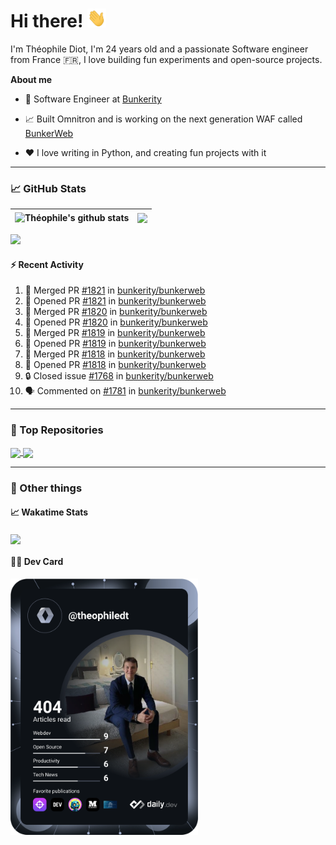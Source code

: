 # Hi there! <img src="./wave.gif" width="30px" height="30px" />

I'm Théophile Diot, I'm 24 years old and a passionate Software engineer from France 🇫🇷, I love building fun experiments and open-source projects.

**About me**

- 💼 Software Engineer at [Bunkerity](https://www.bunkerity.com/)

- 📈 Built Omnitron and is working on the next generation WAF called [BunkerWeb](https://www.bunkerweb.io)

- ❤️ I love writing in Python, and creating fun projects with it

---

### 📈 GitHub Stats

| <img align="center" src="https://github-readme-stats.vercel.app/api?username=TheophileDiot&show_icons=true&include_all_commits=true&theme=algolia&hide_border=true&rank_icon=github" alt="Théophile's github stats" /> | <img align="center" src="https://github-readme-stats.vercel.app/api/top-langs/?username=TheophileDiot&layout=compact&theme=algolia&hide_border=true" /> |
| ---------------------------------------------------------------------------------------------------------------------------------------------------------------------------------------------------------------------- | ------------------------------------------------------------------------------------------------------------------------------------------------------- |

![](https://github-readme-activity-graph.vercel.app/graph?username=TheophileDiot&theme=tokyo-night)

#### :zap: Recent Activity

<!--START_SECTION:activity-->
1. 🎉 Merged PR [#1821](https://github.com/bunkerity/bunkerweb/pull/1821) in [bunkerity/bunkerweb](https://github.com/bunkerity/bunkerweb)
2. 💪 Opened PR [#1821](https://github.com/bunkerity/bunkerweb/pull/1821) in [bunkerity/bunkerweb](https://github.com/bunkerity/bunkerweb)
3. 🎉 Merged PR [#1820](https://github.com/bunkerity/bunkerweb/pull/1820) in [bunkerity/bunkerweb](https://github.com/bunkerity/bunkerweb)
4. 💪 Opened PR [#1820](https://github.com/bunkerity/bunkerweb/pull/1820) in [bunkerity/bunkerweb](https://github.com/bunkerity/bunkerweb)
5. 🎉 Merged PR [#1819](https://github.com/bunkerity/bunkerweb/pull/1819) in [bunkerity/bunkerweb](https://github.com/bunkerity/bunkerweb)
6. 💪 Opened PR [#1819](https://github.com/bunkerity/bunkerweb/pull/1819) in [bunkerity/bunkerweb](https://github.com/bunkerity/bunkerweb)
7. 🎉 Merged PR [#1818](https://github.com/bunkerity/bunkerweb/pull/1818) in [bunkerity/bunkerweb](https://github.com/bunkerity/bunkerweb)
8. 💪 Opened PR [#1818](https://github.com/bunkerity/bunkerweb/pull/1818) in [bunkerity/bunkerweb](https://github.com/bunkerity/bunkerweb)
9. 🔒 Closed issue [#1768](https://github.com/bunkerity/bunkerweb/issues/1768) in [bunkerity/bunkerweb](https://github.com/bunkerity/bunkerweb)
10. 🗣 Commented on [#1781](https://github.com/bunkerity/bunkerweb/issues/1781#issuecomment-2560936822) in [bunkerity/bunkerweb](https://github.com/bunkerity/bunkerweb)
<!--END_SECTION:activity-->

---

### 🔧 Top Repositories

<a href="https://github.com/bunkerity/bunkerweb">
  <img align="center" src="https://github-readme-stats.vercel.app/api/pin/?username=Bunkerity&repo=bunkerweb&theme=algolia" />
</a>
<a href="https://github.com/TheophileDiot/Omnitron">
  <img align="center" src="https://github-readme-stats.vercel.app/api/pin/?username=TheophileDiot&repo=Omnitron&theme=algolia" />
</a>

---

### 🎉 Other things

#### 📈 Wakatime Stats

<a href="https://wakatime.com/@theophile_bunkerity">
  <img align="center" src="https://github-readme-stats.vercel.app/api/wakatime?username=3aa5ce41-c253-43d9-8441-a721e446a45f&layout=compact&theme=algolia" />
</a>

#### 👨‍💻 Dev Card

<a href="https://app.daily.dev/TheophileDt">
  <img src="./devcard.svg" width="300" alt="Théophile Diot's Dev Card"/>
</a>
